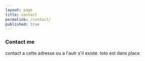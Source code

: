 ```yaml
---
layout: page
title: contact
permalink: /contact/
published: true
---
```



### Contact me
contact a cette adresse ou a l'autr s'il existe.
toto est dans place
